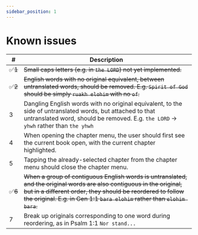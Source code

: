 ```yaml
---
sidebar_position: 1
---
```


# Known issues

| #   | Description |
| --- | ----------- |
| ✅~~1~~   | ~~Small caps letters (e.g. in `the LORD`) not yet implemented.~~
| ✅~~2~~   | ~~English words with no original equivalent, between untranslated words, should be removed. E.g. `Spirit of God` should be simply `ruakh elohim` with no `of`.~~
| 3   | Dangling English words with no original equivalent, to the side of untranslated words, but attached to that untranslated word, should be removed. E.g. `the LORD` -> `yhwh` rather than `the yhwh`
| 4   | When opening the chapter menu, the user should first see the current book open, with the current chapter highlighted.
| 5   | Tapping the already-selected chapter from the chapter menu should close the chapter menu.
| ✅~~6~~   | ~~When a group of contiguous English words is untranslated, and the original words are also contiguous in the original, but in a different order, they should be reordered to follow the original. E.g. in Gen 1:1 `bara elohim` rather than `elohim bara`.~~
| 7   | Break up originals corresponding to one word during reordering, as in Psalm 1:1 `Nor stand...`